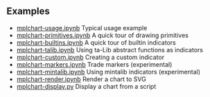 ## Examples
- [mplchart-usage.ipynb](mplchart-usage.ipynb) Typical usage example
- [mplchart-primitives.ipynb](mplchart-primitives.ipynb) A quick tour of drawing primitives
- [mplchart-builtins.ipynb](mplchart-builtins.ipynb) A quick tour of builtin indicators
- [mplchart-talib.ipynb](mplchart-talib.ipynb) Using ta-Lib abstract functions as indicators
- [mplchart-custom.ipynb](mplchart-custom.ipynb) Creating a custom indicator
- [mplchart-markers.ipynb](mplchart-markers.ipynb) Trade markers (experimental)
- [mplchart-mintalib.ipynb](mplchart-mintalib.ipynb) Using mintalib indicators (experimental)
- [mplchart-render.ipynb](mplchart-render.ipynb) Render a chart to SVG
- [mplchart-display.py](mplchart-script.py) Display a chart from a script


